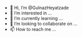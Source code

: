 - 👋 Hi, I’m @GulnazHeyatzade
- 👀 I’m interested in ...
- 🌱 I’m currently learning ...
- 💞️ I’m looking to collaborate on ...
- 📫 How to reach me ...

<!---
GulnazHeyatzade/GulnazHeyatzade is a ✨ special ✨ repository because its `README.md` (this file) appears on your GitHub profile.
You can click the Preview link to take a look at your changes.
--->

